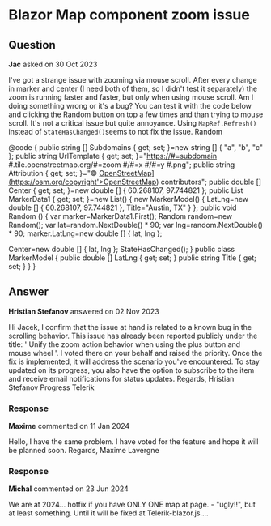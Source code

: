 # Blazor Map component zoom issue

## Question

**Jac** asked on 30 Oct 2023

I've got a strange issue with zooming via mouse scroll. After every change in marker and center (I need both of them, so I didn't test it separately) the zoom is running faster and faster, but only when using mouse scroll. Am I doing something wrong or it's a bug? You can test it with the code below and clicking the Random button on top a few times and than trying to mouse scroll. It's not a critical issue but quite annoyance. Using `MapRef.Refresh()` instead of `StateHasChanged()`seems to not fix the issue. <TelerikButton OnClick="()=> Random()">Random</TelerikButton>

<TelerikMap Center="@Center" Zoom="17">
<MapLayers>
<MapLayer Type="@MapLayersType.Marker" Data="@MarkerData1" LocationField="@nameof(MarkerModel.LatLng)" TitleField="@nameof(MarkerModel.Title)" Shape="MapMarkersShape.Pin">
</MapLayer>

<MapLayer Type="@MapLayersType.Tile" Attribution="@Attribution" Subdomains="@Subdomains" UrlTemplate="@UrlTemplate">
</MapLayer>
</MapLayers>
</TelerikMap>

@code { public string [] Subdomains { get; set; }=new string [] { "a", "b", "c" }; public string UrlTemplate { get; set; }="[https://#=subdomain](https://#=subdomain) #.tile.openstreetmap.org/#=zoom #/#=x #/#=y #.png"; public string Attribution { get; set; }="&copy; <a href='[https://osm.org/copyright'>OpenStreetMap](https://osm.org/copyright'>OpenStreetMap) contributors</a>"; public double [] Center { get; set; }=new double [] { 60.268107, 97.744821 }; public List<MarkerModel> MarkerData1 { get; set; }=new List<MarkerModel>()
{ new MarkerModel()
{
LatLng=new double [] { 60.268107, 97.744821 },
Title="Austin, TX" }
}; public void Random () { var marker=MarkerData1.First();
Random random=new Random(); var lat=random.NextDouble() * 90; var lng=random.NextDouble() * 90;
marker.LatLng=new double [] { lat, lng };

Center=new double [] { lat, lng };
StateHasChanged();
} public class MarkerModel { public double [] LatLng { get; set; } public string Title { get; set; }
}
}

## Answer

**Hristian Stefanov** answered on 02 Nov 2023

Hi Jacek, I confirm that the issue at hand is related to a known bug in the scrolling behavior. This issue has already been reported publicly under the title: ' Unify the zoom action behavior when using the plus button and mouse wheel '. I voted there on your behalf and raised the priority. Once the fix is implemented, it will address the scenario you've encountered. To stay updated on its progress, you also have the option to subscribe to the item and receive email notifications for status updates. Regards, Hristian Stefanov Progress Telerik

### Response

**Maxime** commented on 11 Jan 2024

Hello, I have the same problem. I have voted for the feature and hope it will be planned soon. Regards, Maxime Lavergne

### Response

**Michal** commented on 23 Jun 2024

We are at 2024... hotfix if you have ONLY ONE map at page. - "ugly!!", but at least something. Until it will be fixed at Telerik-blazor.js.... <script> var xlisteners=[]; //var gmapref=document.querySelector(".k-map") !! null var f=EventTarget. prototype. addEventListener; EventTarget. prototype. addEventListener=function ( type, fn, capture ) { //this.f=f; if (type=="wheel" && this. className. includes ( "k-map" )) { if (xlisteners. length> 0 ) { /*alert('skip...' + xlisteners.length);*/ return; } //DO NOTHING this. f=f;
xlisteners. push (fn); //for later cleanup use... this. f (type, fn, capture); //alert('added...' + xlisteners.length); } else { this. f=f; this. f (type, fn, capture);
}

} //jf you want it call from code like: await JS.InvokeVoidAsync("mcleanup", "abcdefg"); function mcleanup ( mid ) { if (xlisteners. length> 1 ) { var element=document. querySelector ( ".k-map" ); for ( let i=1; i <xlisteners. length; i++) { console. log (i, xlisteners[i]);
element. removeEventListener ( "wheel", xlisteners[i], { passive: true });
} //xlisteners.forEach((it)=> { element.removeEventListener("wheel", it, { passive: true }); console.log(it); }); xlisteners. splice ( 1 ); alert ( 'removed...' );
}
}

### Response

**Hristian Stefanov** commented on 24 Jun 2024

Hi Michal, Thank you for sharing a workaround until the bug is resolved, so other developers can benefit from it. I confirm that the item is now planned for our next release in August. Kind Regards, Hristian
